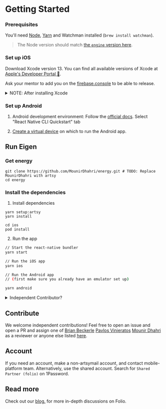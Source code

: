# Getting Started

### Prerequisites

You'll need [Node](https://nodejs.org/en/), [Yarn](https://yarnpkg.com/en/) and Watchman installed (`brew install watchman`).

> The Node version should match [the `engine` version here](https://github.com/artsy/eigen/blob/main/package.json).

### Set up iOS

Download Xcode version 13. You can find all available versions of Xcode at [Apple's Developer Portal 🔐](http://developer.apple.com/download/more/).

Ask your mentor to add you on the [firebase.console](https://console.firebase.google.com/project/eigen-a7d3b/settings/iam) to be able to release.

<details><summary>NOTE: After installing Xcode</summary>

Check that Command Line Tools version is added in the Locations tab. Xcode>Preferences>Locations:
<img width="375" alt="" src="https://user-images.githubusercontent.com/29984068/123970729-6009cf00-d987-11eb-933a-1603ba4d6ae8.png">

</details>

### Set up Android

1. Android development environment: Follow the [official docs](https://reactnative.dev/docs/environment-setup). Select "React Native CLI Quickstart" tab

1. [Create a virtual device](https://developer.android.com/studio/run/managing-avds) on which to run the Android app.

## Run Eigen

### Get energy

```
git clone https://github.com/MounirDhahri/energy.git # TODO: Replace MounirDhahri with artsy
cd energy
```

### Install the dependencies

1. Install dependencies

```
yarn setup:artsy
yarn install

cd ios
pod install
```

2. Run the app

```sh
// Start the react-native bundler
yarn start

// Run the iOS app
yarn ios

// Run the Android app
// (first make sure you already have an emulator set up)

yarn android

```

<details><summary>Independent Contributor?</summary>
WIP
</details>

## Contribute

We welcome independent contributions! Feel free to open an issue and open a PR and assign one of [Brian Beckerle](https://github.com/brainbicycle) [Pavlos Vinieratos](https://github.com/pvinis) [Mounir Dhahri](https://github.com/MounirDhahri) as a reviewer or anyone else listed [here](https://github.com/artsy/energy#meta).

## Account

If you need an account, make a non-artsymail account, and contact mobile-platform team.
Alternatively, use the shared account. Search for `Shared Partner (folio)` on 1Password.

## Read more

Check out our [blog.](http://artsy.github.io/blog/categories/energy/) for more in-depth discussions on Folio.
